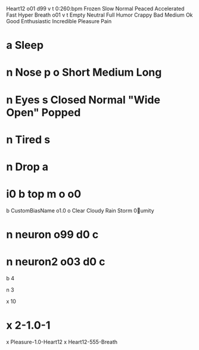  Heart12 o01 d99 v t 0:260:bpm Frozen Slow Normal Peaced Accelerated Fast Hyper
 Breath o01 v t Empty Neutral Full
 Humor Crappy Bad Medium Ok Good Enthusiastic Incredible
 Pleasure
 Pain

# a Sleep
# n Nose p o Short Medium Long
# n Eyes s Closed Normal "Wide Open" Popped
# n Tired s
# n Drop a

# i0 b top m o o0

 b CustomBiasName o1.0 o Clear Cloudy Rain Storm 0:100:umity

# n neuron o99 d0 c
# n neuron2 o03 d0 c
 b 4

 n 3

 x 10

# x 2-1.0-1
 x Pleasure-1.0-Heart12
 x Heart12-555-Breath
